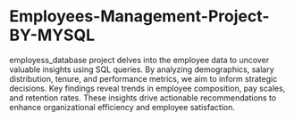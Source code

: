# Employees-Management-Project-BY-MYSQL

employess_database project delves into the employee data to uncover valuable insights using SQL queries. By analyzing demographics, salary distribution, tenure, and performance metrics, we aim to inform strategic decisions. Key findings reveal trends in employee composition, pay scales, and retention rates. These insights drive actionable recommendations to enhance organizational efficiency and employee satisfaction.
